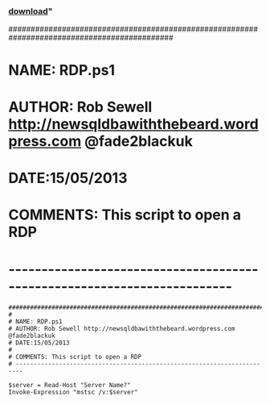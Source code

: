 ﻿---
pid:            4166
parent:         0
children:       
poster:         SQLDBAwithabeard
title:          
date:           2013-05-19 11:33:28
format:         posh
---

# 

### [download](4166.ps1)"

#############################################################################################
#
# NAME: RDP.ps1
# AUTHOR: Rob Sewell http://newsqldbawiththebeard.wordpress.com @fade2blackuk
# DATE:15/05/2013
#
# COMMENTS: This script to open a RDP
# ------------------------------------------------------------------------


```posh
#############################################################################################
#
# NAME: RDP.ps1
# AUTHOR: Rob Sewell http://newsqldbawiththebeard.wordpress.com @fade2blackuk
# DATE:15/05/2013
#
# COMMENTS: This script to open a RDP
# ------------------------------------------------------------------------

$server = Read-Host "Server Name?"
Invoke-Expression "mstsc /v:$server"
```
